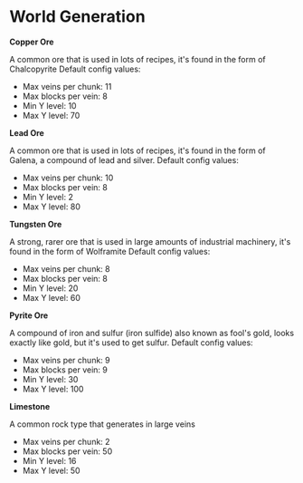 # World Generation

**Copper Ore**

A common ore that is used in lots of recipes, it's found in the form of Chalcopyrite
Default config values: 
- Max veins per chunk: 11
- Max blocks per vein: 8
- Min Y level: 10
- Max Y level: 70

**Lead Ore**

A common ore that is used in lots of recipes, it's found in the form of Galena, a compound of lead and silver.
Default config values: 
- Max veins per chunk: 10
- Max blocks per vein: 8
- Min Y level: 2
- Max Y level: 80

**Tungsten Ore**

A strong, rarer ore that is used in large amounts of industrial machinery, it's found in the form of Wolframite
Default config values: 
- Max veins per chunk: 8
- Max blocks per vein: 8
- Min Y level: 20
- Max Y level: 60


**Pyrite Ore**

A compound of iron and sulfur (iron sulfide) also known as fool's gold, looks exactly like gold, but it's used to get sulfur.
Default config values: 
- Max veins per chunk: 9
- Max blocks per vein: 9
- Min Y level: 30
- Max Y level: 100

**Limestone**

A common rock type that generates in large veins
- Max veins per chunk: 2
- Max blocks per vein: 50
- Min Y level: 16
- Max Y level: 50